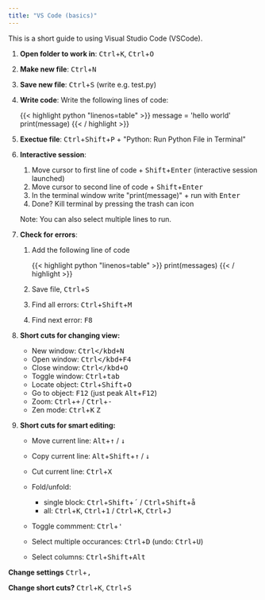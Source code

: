 ```yaml
---
title: "VS Code (basics)"
---
```


This is a short guide to using Visual Studio Code (VSCode).

1. **Open folder to work in**: <kbd>Ctrl</kbd>+<kbd>K</kbd>, <kbd>Ctrl</kbd>+<kbd>O</kbd>
2. **Make new file**: <kbd>Ctrl</kbd>+<kbd>N</kbd>
3. **Save new file**: <kbd>Ctrl</kbd>+<kbd>S</kbd> (write e.g. test.py)
4. **Write code**: Write the following lines of code:

      {{< highlight python "linenos=table" >}}
      message = 'hello world'
      print(message)
      {{< / highlight >}}

5. **Exectue file**: <kbd>Ctrl</kbd>+<kbd>Shift</kbd>+<kbd>P</kbd> + "Python: Run Python File in Terminal"
6. **Interactive session**: 
   
   1. Move cursor to first line of code + <kbd>Shift</kbd>+<kbd>Enter</kbd> (interactive session launched)
   2. Move cursor to second line of code + <kbd>Shift</kbd>+<kbd>Enter</kbd>
   3. In the terminal window write "print(message)" + run with <kbd>Enter</kbd>
   4. Done? Kill terminal by pressing the trash can icon
   
   Note: You can also select multiple lines to run.

7. **Check for errors**: 
   
   1. Add the following line of code
   
      {{< highlight python "linenos=table" >}}
      print(messages)
      {{< / highlight >}}

   2. Save file, <kbd>Ctrl</kbd>+<kbd>S</kbd>
   3. Find all errors: <kbd>Ctrl</kbd>+<kbd>Shift</kbd>+<kbd>M</kbd> 
   4. Find next error: <kbd>F8</kbd> 
   
8. **Short cuts for changing view:**
  
    * New window: <kbd>Ctrl</kbd+<kbd>N</kbd>
    * Open window: <kbd>Ctrl</kbd+<kbd>F4</kbd>
    * Close window: <kbd>Ctrl</kbd+<kbd>O</kbd>
    * Toggle window: <kbd>Ctrl</kbd>+<kbd>tab</kbd>
    * Locate object: <kbd>Ctrl</kbd>+<kbd>Shift</kbd>+<kbd>O</kbd>
    * Go to object: <kbd>F12</kbd> (just peak <kbd>Alt</kbd>+<kbd>F12</kbd>)
    * Zoom: <kbd>Ctrl</kbd>+<kbd>+</kbd> / <kbd>Ctrl</kbd>+<kbd>-</kbd>
    * Zen mode: <kbd>Ctrl</kbd>+<kbd>K</kbd> <kbd>Z</kbd> 
  
9. **Short cuts for smart editing:**

    * Move current line: <kbd>Alt</kbd>+<kbd>&uparrow;</kbd> / <kbd>&downarrow;</kbd>
    * Copy current line: <kbd>Alt</kbd>+<kbd>Shift</kbd>+<kbd>&uparrow;</kbd> / <kbd>&downarrow;</kbd>
    * Cut current line: <kbd>Ctrl</kbd>+<kbd>X</kbd>
    * Fold/unfold:
         
         * single block: <kbd>Ctrl</kbd>+<kbd>Shift</kbd>+<kbd>´</kbd>  / <kbd>Ctrl</kbd>+<kbd>Shift</kbd>+<kbd>å</kbd>
         * all: <kbd>Ctrl</kbd>+<kbd>K</kbd>, <kbd>Ctrl</kbd>+<kbd>1</kbd> / <kbd>Ctrl</kbd>+<kbd>K</kbd>, <kbd>Ctrl</kbd>+<kbd>J</kbd>
         
    * Toggle commment: <kbd>Ctrl</kbd>+<kbd>'</kbd> 
    * Select multiple occurances: <kbd>Ctrl</kbd>+<kbd>D</kbd> (undo: <kbd>Ctrl</kbd>+<kbd>U</kbd>)
    * Select columns: <kbd>Ctrl</kbd>+<kbd>Shift</kbd>+<kbd>Alt</kbd>
    
**Change settings** <kbd>Ctrl</kbd>+<kbd>,</kbd>

**Change short cuts?** <kbd>Ctrl</kbd>+<kbd>K</kbd>, <kbd>Ctrl</kbd>+<kbd>S</kbd>
